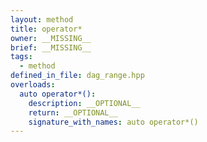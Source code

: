 ```yaml
---
layout: method
title: operator*
owner: __MISSING__
brief: __MISSING__
tags:
  - method
defined_in_file: dag_range.hpp
overloads:
  auto operator*():
    description: __OPTIONAL__
    return: __OPTIONAL__
    signature_with_names: auto operator*()
---
```

